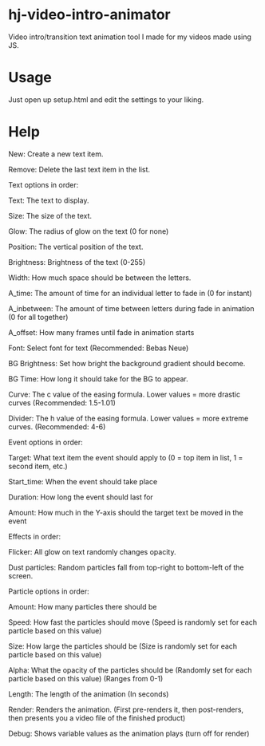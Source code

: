 # hj-video-intro-animator
Video intro/transition text animation tool I made for my videos made using JS.

# Usage

Just open up setup.html and edit the settings to your liking.

# Help

New: Create a new text item.

Remove: Delete the last text item in the list.



Text options in order:

   Text: The text to display.

   Size: The size of the text.

   Glow: The radius of glow on the text (0 for none)

   Position: The vertical position of the text.

   Brightness: Brightness of the text (0-255)

   Width: How much space should be between the letters.

   A_time: The amount of time for an individual letter to fade in (0 for instant)

   A_inbetween: The amount of time between letters during fade in animation (0 for all together)

   A_offset: How many frames until fade in animation starts



Font: Select font for text (Recommended: Bebas Neue)



BG Brightness: Set how bright the background gradient should become.

BG Time: How long it should take for the BG to appear.



Curve: The c value of the easing formula. Lower values = more drastic curves (Recommended: 1.5-1.01)

Divider: The h value of the easing formula. Lower values = more extreme curves. (Recommended: 4-6)



Event options in order:

   Target: What text item the event should apply to (0 = top item in list, 1 = second item, etc.)

   Start_time: When the event should take place

   Duration: How long the event should last for

   Amount: How much in the Y-axis should the target text be moved in the event



Effects in order:

   Flicker: All glow on text randomly changes opacity.

   Dust particles: Random particles fall from top-right to bottom-left of the screen.



Particle options in order:

   Amount: How many particles there should be

   Speed: How fast the particles should move (Speed is randomly set for each particle based on this value)

   Size: How large the particles should be (Size is randomly set for each particle based on this value)

   Alpha: What the opacity of the particles should be (Randomly set for each particle based on this value) (Ranges from 0-1)



Length: The length of the animation (In seconds)



Render: Renders the animation. (First pre-renders it, then post-renders, then presents you a video file of the finished product)

Debug: Shows variable values as the animation plays (turn off for render)